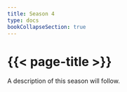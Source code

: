 ```yaml
---
title: Season 4
type: docs
bookCollapseSection: true
---
```


# {{< page-title >}}

A description of this season will follow.
